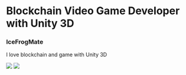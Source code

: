 <div>
    <h1>Blockchain Video Game Developer with Unity 3D</h1>
</div>
<div>
    <h3>IceFrogMate</h3>
    <p>I love blockchain and game with Unity 3D</p>
    <img src="https://user-images.githubusercontent.com/98340729/155839007-1d38a1ef-c680-4666-b6dc-bff0fd50d728.png">
    <img src="https://user-images.githubusercontent.com/98340729/155839206-625e52c6-6ac7-47c3-99b1-97f0b3829b1b.png">
</div>
